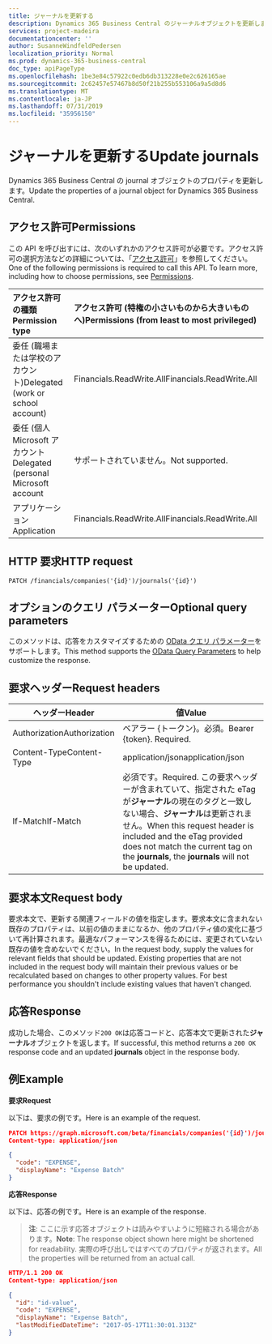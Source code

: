 ```yaml
---
title: ジャーナルを更新する
description: Dynamics 365 Business Central のジャーナルオブジェクトを更新します。
services: project-madeira
documentationcenter: ''
author: SusanneWindfeldPedersen
localization_priority: Normal
ms.prod: dynamics-365-business-central
doc_type: apiPageType
ms.openlocfilehash: 1be3e84c57922c0edb6db313228e0e2c626165ae
ms.sourcegitcommit: 2c62457e57467b8d50f21b255b553106a9a5d8d6
ms.translationtype: MT
ms.contentlocale: ja-JP
ms.lasthandoff: 07/31/2019
ms.locfileid: "35956150"
---
```

# <a name="update-journals"></a><span data-ttu-id="9f0bc-103">ジャーナルを更新する</span><span class="sxs-lookup"><span data-stu-id="9f0bc-103">Update journals</span></span>
<span data-ttu-id="9f0bc-104">Dynamics 365 Business Central の journal オブジェクトのプロパティを更新します。</span><span class="sxs-lookup"><span data-stu-id="9f0bc-104">Update the properties of a journal object for Dynamics 365 Business Central.</span></span>

## <a name="permissions"></a><span data-ttu-id="9f0bc-105">アクセス許可</span><span class="sxs-lookup"><span data-stu-id="9f0bc-105">Permissions</span></span>
<span data-ttu-id="9f0bc-p101">この API を呼び出すには、次のいずれかのアクセス許可が必要です。アクセス許可の選択方法などの詳細については、「[アクセス許可](/graph/permissions-reference)」を参照してください。</span><span class="sxs-lookup"><span data-stu-id="9f0bc-p101">One of the following permissions is required to call this API. To learn more, including how to choose permissions, see [Permissions](/graph/permissions-reference).</span></span>

|<span data-ttu-id="9f0bc-108">アクセス許可の種類</span><span class="sxs-lookup"><span data-stu-id="9f0bc-108">Permission type</span></span> |<span data-ttu-id="9f0bc-109">アクセス許可 (特権の小さいものから大きいものへ)</span><span class="sxs-lookup"><span data-stu-id="9f0bc-109">Permissions (from least to most privileged)</span></span>|
|:---------------|:------------------------------------------|
|<span data-ttu-id="9f0bc-110">委任 (職場または学校のアカウント)</span><span class="sxs-lookup"><span data-stu-id="9f0bc-110">Delegated (work or school account)</span></span>|<span data-ttu-id="9f0bc-111">Financials.ReadWrite.All</span><span class="sxs-lookup"><span data-stu-id="9f0bc-111">Financials.ReadWrite.All</span></span> |
|<span data-ttu-id="9f0bc-112">委任 (個人 Microsoft アカウント</span><span class="sxs-lookup"><span data-stu-id="9f0bc-112">Delegated (personal Microsoft account</span></span>|<span data-ttu-id="9f0bc-113">サポートされていません。</span><span class="sxs-lookup"><span data-stu-id="9f0bc-113">Not supported.</span></span>|
|<span data-ttu-id="9f0bc-114">アプリケーション</span><span class="sxs-lookup"><span data-stu-id="9f0bc-114">Application</span></span>|<span data-ttu-id="9f0bc-115">Financials.ReadWrite.All</span><span class="sxs-lookup"><span data-stu-id="9f0bc-115">Financials.ReadWrite.All</span></span>|

## <a name="http-request"></a><span data-ttu-id="9f0bc-116">HTTP 要求</span><span class="sxs-lookup"><span data-stu-id="9f0bc-116">HTTP request</span></span>

```
PATCH /financials/companies('{id}')/journals('{id}')
```

## <a name="optional-query-parameters"></a><span data-ttu-id="9f0bc-117">オプションのクエリ パラメーター</span><span class="sxs-lookup"><span data-stu-id="9f0bc-117">Optional query parameters</span></span>
<span data-ttu-id="9f0bc-118">このメソッドは、応答をカスタマイズするための [OData クエリ パラメーター](/graph/query-parameters)をサポートします。</span><span class="sxs-lookup"><span data-stu-id="9f0bc-118">This method supports the [OData Query Parameters](/graph/query-parameters) to help customize the response.</span></span>

## <a name="request-headers"></a><span data-ttu-id="9f0bc-119">要求ヘッダー</span><span class="sxs-lookup"><span data-stu-id="9f0bc-119">Request headers</span></span>
|<span data-ttu-id="9f0bc-120">ヘッダー</span><span class="sxs-lookup"><span data-stu-id="9f0bc-120">Header</span></span>        |<span data-ttu-id="9f0bc-121">値</span><span class="sxs-lookup"><span data-stu-id="9f0bc-121">Value</span></span>                    |
|--------------|-------------------------|
|<span data-ttu-id="9f0bc-122">Authorization</span><span class="sxs-lookup"><span data-stu-id="9f0bc-122">Authorization</span></span> |<span data-ttu-id="9f0bc-p102">ベアラー {トークン}。必須。</span><span class="sxs-lookup"><span data-stu-id="9f0bc-p102">Bearer {token}. Required.</span></span>|
|<span data-ttu-id="9f0bc-125">Content-Type</span><span class="sxs-lookup"><span data-stu-id="9f0bc-125">Content-Type</span></span>  |<span data-ttu-id="9f0bc-126">application/json</span><span class="sxs-lookup"><span data-stu-id="9f0bc-126">application/json</span></span>         |
|<span data-ttu-id="9f0bc-127">If-Match</span><span class="sxs-lookup"><span data-stu-id="9f0bc-127">If-Match</span></span>      |<span data-ttu-id="9f0bc-128">必須です。</span><span class="sxs-lookup"><span data-stu-id="9f0bc-128">Required.</span></span> <span data-ttu-id="9f0bc-129">この要求ヘッダーが含まれていて、指定された eTag が**ジャーナル**の現在のタグと一致しない場合、**ジャーナル**は更新されません。</span><span class="sxs-lookup"><span data-stu-id="9f0bc-129">When this request header is included and the eTag provided does not match the current tag on the **journals**, the **journals** will not be updated.</span></span> |

## <a name="request-body"></a><span data-ttu-id="9f0bc-130">要求本文</span><span class="sxs-lookup"><span data-stu-id="9f0bc-130">Request body</span></span>
<span data-ttu-id="9f0bc-p104">要求本文で、更新する関連フィールドの値を指定します。要求本文に含まれない既存のプロパティは、以前の値のままになるか、他のプロパティ値の変化に基づいて再計算されます。最適なパフォーマンスを得るためには、変更されていない既存の値を含めないでください。</span><span class="sxs-lookup"><span data-stu-id="9f0bc-p104">In the request body, supply the values for relevant fields that should be updated. Existing properties that are not included in the request body will maintain their previous values or be recalculated based on changes to other property values. For best performance you shouldn't include existing values that haven't changed.</span></span>

## <a name="response"></a><span data-ttu-id="9f0bc-134">応答</span><span class="sxs-lookup"><span data-stu-id="9f0bc-134">Response</span></span>
<span data-ttu-id="9f0bc-135">成功した場合、このメソッド`200 OK`は応答コードと、応答本文で更新された**ジャーナル**オブジェクトを返します。</span><span class="sxs-lookup"><span data-stu-id="9f0bc-135">If successful, this method returns a `200 OK` response code and an updated **journals** object in the response body.</span></span>

## <a name="example"></a><span data-ttu-id="9f0bc-136">例</span><span class="sxs-lookup"><span data-stu-id="9f0bc-136">Example</span></span>

<span data-ttu-id="9f0bc-137">**要求**</span><span class="sxs-lookup"><span data-stu-id="9f0bc-137">**Request**</span></span>

<span data-ttu-id="9f0bc-138">以下は、要求の例です。</span><span class="sxs-lookup"><span data-stu-id="9f0bc-138">Here is an example of the request.</span></span>
```json
PATCH https://graph.microsoft.com/beta/financials/companies('{id}')/journals('{id}')
Content-type: application/json

{
  "code": "EXPENSE",
  "displayName": "Expense Batch"
}
```

<span data-ttu-id="9f0bc-139">**応答**</span><span class="sxs-lookup"><span data-stu-id="9f0bc-139">**Response**</span></span>

<span data-ttu-id="9f0bc-140">以下は、応答の例です。</span><span class="sxs-lookup"><span data-stu-id="9f0bc-140">Here is an example of the response.</span></span> 

> <span data-ttu-id="9f0bc-141">**注**: ここに示す応答オブジェクトは読みやすいように短縮される場合があります。</span><span class="sxs-lookup"><span data-stu-id="9f0bc-141">**Note**: The response object shown here might be shortened for readability.</span></span> <span data-ttu-id="9f0bc-142">実際の呼び出しではすべてのプロパティが返されます。</span><span class="sxs-lookup"><span data-stu-id="9f0bc-142">All the properties will be returned from an actual call.</span></span>

```json
HTTP/1.1 200 OK
Content-type: application/json

{
  "id": "id-value",
  "code": "EXPENSE",
  "displayName": "Expense Batch",
  "lastModifiedDateTime": "2017-05-17T11:30:01.313Z"
}
```

